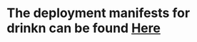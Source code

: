 # The deployment manifests for drinkn can be found [Here](https://github.com/bierteam/drinkn/tree/main/chart/drinkn)
